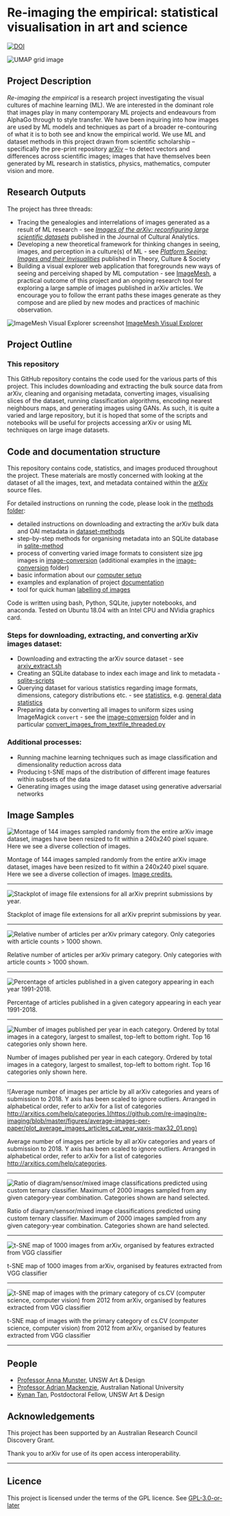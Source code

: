 # Re-imaging the empirical: statistical visualisation in art and science

[![DOI](https://zenodo.org/badge/157329486.svg)](https://zenodo.org/badge/latestdoi/157329486)

![UMAP grid image](https://github.com/re-imaging/re-imaging/blob/master/figures/UMAP/umap_random_grid_x300_20201008-124637.png)

## Project Description
_Re-imaging the empirical_ is a research project investigating the visual cultures of machine learning (ML). We are interested in the dominant role that images play in many contemporary ML projects and endeavours from AlphaGo through to style transfer. We have been inquiring into how images are used by ML models and techniques as part of a broader re-contouring of what it is to both see and know the empirical world. We use ML and dataset methods in this project drawn from scientific scholarship – specifically the pre-print repository [arXiv](https://arxiv.org/) – to detect vectors and differences across scientific images; images that have themselves been generated by ML research in statistics, physics, mathematics, computer vision and more.

## Research Outputs

The project has three threads:
- Tracing the genealogies and interrelations of images generated as a result of ML research - see [_Images of the arXiv: reconfiguring large scientific datasets_](https://culturalanalytics.org/article/21374-images-of-the-arxiv-reconfiguring-large-scientific-image-datasets) published in the Journal of Cultural Analytics.
- Developing a new theoretical framework for thinking changes in seeing, images, and perception in a culture(s) of ML - see [_Platform Seeing: Images and their Invisualities_](https://journals.sagepub.com/doi/10.1177/0263276419847508) published in Theory, Culture & Society
- Building a visual explorer web application that foregrounds new ways of seeing and perceiving shaped by ML computation - see [ImageMesh](https://imagemesh.ai/), a practical outcome of this project and an ongoing research tool for exploring a large sample of images published in arXiv articles. We encourage you to follow the errant paths these images generate as they compose and are plied by new modes and practices of machinic observation.

![ImageMesh Visual Explorer screenshot](https://github.com/re-imaging/re-imaging/blob/master/figures/ImageMesh/ImageMesh_Screenshot_NN_2021-07-14.png)
[ImageMesh Visual Explorer](https://imagemesh.ai/)

## Project Outline
### This repository

This GitHub repository contains the code used for the various parts of this project. This includes downloading and extracting the bulk source data from arXiv, cleaning and organising metadata, converting images, visualising slices of the dataset, running classification algorithms, encoding nearest neighbours maps, and generating images using GANs. As such, it is quite a varied and large repository, but it is hoped that some of the scripts and notebooks will be useful for projects accessing arXiv or using ML techniques on large image datasets.

## Code and documentation structure
This repository contains code, statistics, and images produced throughout the project. These materials are mostly concerned with looking at the dataset of all the images, text, and metadata contained within the [arXiv](https://arxiv.org) source files.

For detailed instructions on running the code, please look in the [methods folder](https://github.com/re-imaging/re-imaging/blob/master/methods/):
- detailed instructions on downloading and extracting the arXiv bulk data and OAI metadata in [dataset-methods](https://github.com/re-imaging/re-imaging/blob/master/methods/dataset-method.org)
- step-by-step methods for organising metadata into an SQLite database in [sqlite-method](https://github.com/re-imaging/re-imaging/blob/master/methods/sqlite-method.org)
- process of converting varied image formats to consistent size jpg images in [image-conversion](https://github.com/re-imaging/re-imaging/blob/master/methods/image-conversion.org) (additional examples in the [image-conversion](https://github.com/re-imaging/re-imaging/tree/master/image-conversion) folder)
- basic information about our [computer setup](https://github.com/re-imaging/re-imaging/blob/master/methods/setup.org)
- examples and explanation of project [documentation](https://github.com/re-imaging/re-imaging/blob/master/methods/documentation.org)
- tool for quick human [labelling of images](https://github.com/re-imaging/re-imaging/blob/master/labelling)

Code is written using bash, Python, SQLite, jupyter notebooks, and anaconda. Tested on Ubuntu 18.04 with an Intel CPU and NVidia graphics card.

### Steps for downloading, extracting, and converting arXiv images dataset: 
- Downloading and extracting the arXiv source dataset - see [arxiv_extract.sh](https://github.com/re-imaging/re-imaging/blob/master/arxiv-src-scripts/arxiv_extract.sh)
- Creating an SQLite database to index each image and link to metadata - [sqlite-scripts](https://github.com/re-imaging/re-imaging/blob/master/sqlite-scripts)
- Querying dataset for various statistics regarding image formats, dimensions, category distributions etc. - see [statistics](https://github.com/re-imaging/re-imaging/blob/master/statistics), e.g. [general data statistics](https://github.com/re-imaging/re-imaging/blob/master/statistics/data-statistics.org)
- Preparing data by converting all images to uniform sizes using ImageMagick `convert` - see the [image-conversion](https://github.com/re-imaging/re-imaging/tree/master/image-conversion) folder and in particular [convert_images_from_textfile_threaded.py](https://github.com/re-imaging/re-imaging/blob/master/image-conversion/convert_images_from_textfile_threaded.py)

### Additional processes:
- Running machine learning techniques such as image classification and dimensionality reduction across data
- Producing t-SNE maps of the distribution of different image features within subsets of the data
- Generating images using the image dataset using generative adversarial networks

## Image Samples
![Montage of 144 images sampled randomly from the entire arXiv image dataset, images
have been resized to fit within a 240x240 pixel square. Here we see a diverse collection of images.](https://github.com/re-imaging/re-imaging/blob/master/figures/montage/random_montage_144.jpg)

Montage of 144 images sampled randomly from the entire arXiv image dataset, images have been resized to fit within a 240x240 pixel square. Here we see a diverse collection of images. [Image credits.](https://github.com/re-imaging/re-imaging/blob/master/methods/credits.org#montage-12x12-random)

---

![Stackplot of image file extensions for all arXiv preprint submissions by year.](https://github.com/re-imaging/re-imaging/blob/master/figures/image-formats/extensions_stackplot_smaller_v4_legend_text.png)

Stackplot of image file extensions for all arXiv preprint submissions by year.

---

![Relative number of articles per arXiv primary category. Only categories with article counts > 1000 shown.](https://github.com/re-imaging/re-imaging/blob/master/figures/arxiv-cat-relativesize_2xsize.png)

Relative number of articles per arXiv primary category. Only categories with article counts > 1000 shown.

---

![Percentage of articles published in a given category appearing in each year 1991-2018.](https://github.com/re-imaging/re-imaging/blob/master/figures/arxiv-primcat-percent-volume-per-year_2xsize.png)

Percentage of articles published in a given category appearing in each year 1991-2018.

---

![Number of images published per year in each category. Ordered by total images in a category, largest to smallest, top-left to bottom right. Top 16 categories only shown here.](https://github.com/re-imaging/re-imaging/blob/master/figures/average-images-per-paper/plot_images_cat_year_indax_shareY_top16_v2.png)

Number of images published per year in each category. Ordered by total images in a category, largest to smallest, top-left to bottom right. Top 16 categories only shown here.

---

![Average number of images per article by all arXiv categories and years of submission to 2018. Y axis has been scaled to ignore outliers. Arranged in alphabetical order, refer to arXiv for a list of categories http://arxitics.com/help/categories.](https://github.com/re-imaging/re-imaging/blob/master/figures/average-images-per-paper/plot_average_images_articles_cat_year_yaxis-max32_01.png)

Average number of images per article by all arXiv categories and years of submission to 2018. Y axis has been scaled to ignore outliers. Arranged in alphabetical order, refer to arXiv for a list of categories http://arxitics.com/help/categories.

---

![Ratio of diagram/sensor/mixed image classifications predicted using custom ternary classifier. Maximum of 2000 images sampled from any given category-year combination. Categories shown are hand selected.](https://github.com/re-imaging/re-imaging/blob/master/figures/ternary-classifier/plot_ternary_classifier_predictions_subset_mixed_crop.png)

Ratio of diagram/sensor/mixed image classifications predicted using custom ternary classifier. Maximum of 2000 images sampled from any given category-year combination. Categories shown are hand selected.

---

![t-SNE map of 1000 images from arXiv, organised by features extracted from VGG classifier](https://github.com/re-imaging/re-imaging/blob/master/figures/t-SNE/example-tSNE-grid-arxiv1001_1000.jpg)

t-SNE map of 1000 images from arXiv, organised by features extracted from VGG classifier

---

![t-SNE map of images with the primary category of cs.CV (computer science, computer vision) from 2012 from arXiv, organised by features extracted from VGG classifier](https://github.com/re-imaging/re-imaging/blob/master/figures/t-SNE/tSNE_cuda_cs.CV_2012_n2000_p50_2019-06-18_16-35-11.png)

t-SNE map of images with the primary category of cs.CV (computer science, computer vision) from 2012 from arXiv, organised by features extracted from VGG classifier

---

## People
- [Professor Anna Munster](https://research.unsw.edu.au/people/professor-anna-marie-munster), UNSW Art & Design
- [Professor Adrian Mackenzie](https://researchers.anu.edu.au/researchers/mackenzie-a), Australian National University
- [Kynan Tan](https://kynantan.com/), Postdoctoral Fellow, UNSW Art & Design

## Acknowledgements
This project has been supported by an Australian Research Council Discovery Grant.

Thank you to arXiv for use of its open access interoperability.

---

## Licence

This project is licensed under the terms of the GPL licence. See [GPL-3.0-or-later](https://choosealicense.com/licenses/gpl-3.0/)
